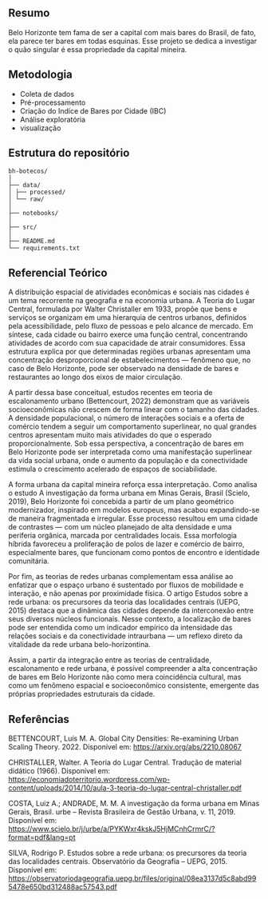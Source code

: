 ## Resumo

Belo Horizonte tem fama de ser a capital com mais bares do Brasil, de fato, ela parece ter bares em todas esquinas.
Esse projeto se dedica a investigar o quão singular é essa propriedade da capital mineira.

## Metodologia

- Coleta de dados
- Pré-processamento
- Criação do Indíce de Bares por Cidade (IBC)
- Análise exploratória
- visualização

## Estrutura do repositório

~~~
bh-botecos/
│
├── data/
│ ├── processed/
│ └── raw/
│
├── notebooks/
│
├── src/
│
├── README.md
└── requirements.txt
~~~

## Referencial Teórico
A distribuição espacial de atividades econômicas e sociais nas cidades é um tema recorrente na geografia e na economia urbana. A Teoria do Lugar Central, formulada por Walter Christaller em 1933, propõe que bens e serviços se organizam em uma hierarquia de centros urbanos, definidos pela acessibilidade, pelo fluxo de pessoas e pelo alcance de mercado. Em síntese, cada cidade ou bairro exerce uma função central, concentrando atividades de acordo com sua capacidade de atrair consumidores. Essa estrutura explica por que determinadas regiões urbanas apresentam uma concentração desproporcional de estabelecimentos — fenômeno que, no caso de Belo Horizonte, pode ser observado na densidade de bares e restaurantes ao longo dos eixos de maior circulação.

A partir dessa base conceitual, estudos recentes em teoria de escalonamento urbano (Bettencourt, 2022) demonstram que as variáveis socioeconômicas não crescem de forma linear com o tamanho das cidades. A densidade populacional, o número de interações sociais e a oferta de comércio tendem a seguir um comportamento superlinear, no qual grandes centros apresentam muito mais atividades do que o esperado proporcionalmente. Sob essa perspectiva, a concentração de bares em Belo Horizonte pode ser interpretada como uma manifestação superlinear da vida social urbana, onde o aumento da população e da conectividade estimula o crescimento acelerado de espaços de sociabilidade.

A forma urbana da capital mineira reforça essa interpretação. Como analisa o estudo A investigação da forma urbana em Minas Gerais, Brasil (Scielo, 2019), Belo Horizonte foi concebida a partir de um plano geométrico modernizador, inspirado em modelos europeus, mas acabou expandindo-se de maneira fragmentada e irregular. Esse processo resultou em uma cidade de contrastes — com um núcleo planejado de alta densidade e uma periferia orgânica, marcada por centralidades locais. Essa morfologia híbrida favoreceu a proliferação de polos de lazer e comércio de bairro, especialmente bares, que funcionam como pontos de encontro e identidade comunitária.

Por fim, as teorias de redes urbanas complementam essa análise ao enfatizar que o espaço urbano é sustentado por fluxos de mobilidade e interação, e não apenas por proximidade física. O artigo Estudos sobre a rede urbana: os precursores da teoria das localidades centrais (UEPG, 2015) destaca que a dinâmica das cidades depende da interconexão entre seus diversos núcleos funcionais. Nesse contexto, a localização de bares pode ser entendida como um indicador empírico da intensidade das relações sociais e da conectividade intraurbana — um reflexo direto da vitalidade da rede urbana belo-horizontina.

Assim, a partir da integração entre as teorias de centralidade, escalonamento e rede urbana, é possível compreender a alta concentração de bares em Belo Horizonte não como mera coincidência cultural, mas como um fenômeno espacial e socioeconômico consistente, emergente das próprias propriedades estruturais da cidade.

## Referências

BETTENCOURT, Luís M. A. Global City Densities: Re-examining Urban Scaling Theory. 2022. Disponível em: https://arxiv.org/abs/2210.08067

CHRISTALLER, Walter. A Teoria do Lugar Central. Tradução de material didático (1966). Disponível em: https://economiadoterritorio.wordpress.com/wp-content/uploads/2014/10/aula-3-teoria-do-lugar-central-christaller.pdf

COSTA, Luiz A.; ANDRADE, M. M. A investigação da forma urbana em Minas Gerais, Brasil. urbe – Revista Brasileira de Gestão Urbana, v. 11, 2019. Disponível em: https://www.scielo.br/j/urbe/a/PYKWxr4kskJ5HjMCnhCrmrC/?format=pdf&lang=pt

SILVA, Rodrigo P. Estudos sobre a rede urbana: os precursores da teoria das localidades centrais. Observatório da Geografia – UEPG, 2015. Disponível em: https://observatoriodageografia.uepg.br/files/original/08ea3137d5c8abd995478e650bd312488ac57543.pdf
